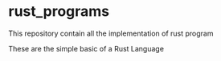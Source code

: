 # rust_programs
This repository contain all the implementation of rust program

These are the simple basic of a Rust Language


